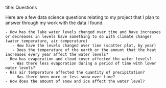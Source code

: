 title: Questions

Here are a few data science questions relating to my project that I plan to answer through my work with the data I found. 

    - How has the lake water levels changed over time and have increases or decreases in levels have something to do with climate change? (water temperature, air temperature)
       - How have the levels changed over time (scatter plot, by year)
       - Does the temperature of the earth or the amount that the heat increases every year affect the water levels?
    - How has evaporation and cloud cover affected the water levels? 
       - Was there less evaporation during a period of time with lower water levels?
    - Has air temperature affected the quantity of precipitation? 
       - Has there been more or less snow over time?
    - How does the amount of snow and ice affect the water level?
